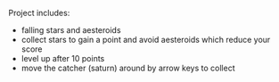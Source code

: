 Project includes:
- falling stars and aesteroids 
- collect stars to gain a point and avoid aesteroids which reduce your score
- level up after 10 points
- move the catcher (saturn) around by arrow keys to collect
